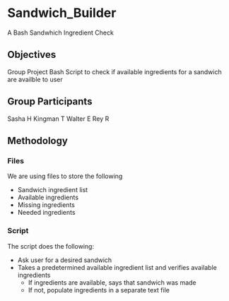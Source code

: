 # Sandwich_Builder

A Bash Sandwhich Ingredient Check

## Objectives

Group Project Bash Script to check if available ingredients
for a sandwich are availble to user

## Group Participants

Sasha H
Kingman T
Walter E
Rey R

## Methodology

### Files
We are using files to store the following
* Sandwich ingredient list
* Available ingredients
* Missing ingredients
* Needed ingredients

### Script
The script does the following:
* Ask user for a desired sandwich
* Takes a predetermined available ingredient list and verifies available ingredients
  * If ingredients are available, says that sandwich was made
  * If not, populate ingredients in a separate text file
